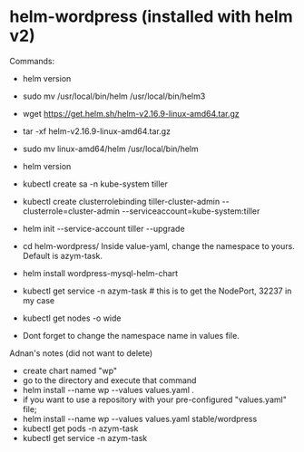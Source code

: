 # helm-wordpress (installed with helm v2)

Commands:
  * helm version
  * sudo mv /usr/local/bin/helm  /usr/local/bin/helm3
  * wget https://get.helm.sh/helm-v2.16.9-linux-amd64.tar.gz
  * tar -xf helm-v2.16.9-linux-amd64.tar.gz
  * sudo mv linux-amd64/helm /usr/local/bin/helm
  * helm version
  * kubectl create sa -n kube-system tiller
  * kubectl create clusterrolebinding tiller-cluster-admin --clusterrole=cluster-admin --serviceaccount=kube-system:tiller
  * helm init --service-account tiller --upgrade
  * cd helm-wordpress/
   Inside value-yaml, change the namespace to yours. Default is azym-task.
  * helm install wordpress-mysql-helm-chart
  * kubectl get service -n azym-task # this is to get the NodePort, 32237 in my case
  * kubectl get nodes -o wide
  
* Dont forget to change the namespace name in values file.

Adnan's notes (did not want to delete)
  
  * create chart named "wp"
  * go to the directory and execute that command
  * helm install  --name wp --values values.yaml .
  * if you want to use a repository with your pre-configured "values.yaml" file; 
  * helm install  --name wp --values values.yaml stable/wordpress
  * kubectl get pods -n azym-task
  * kubectl get service -n azym-task
  
  
